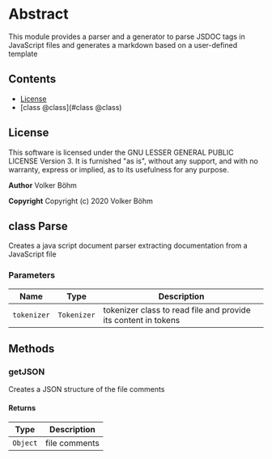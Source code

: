 <!-- This file is generated by jsmddoc version 0.1 -->

# Abstract

This module provides a parser and a generator to parse JSDOC tags in JavaScript files and generates a markdown based on a user-defined template

## Contents

- [License](#License)
- [class @class](#class @class)

## License

This software is licensed under the GNU LESSER GENERAL PUBLIC LICENSE Version 3. It is furnished "as is", without any support, and with no warranty, express or implied, as to its usefulness for any purpose.

**Author** Volker Böhm

**Copyright** Copyright (c) 2020 Volker Böhm

## class Parse

Creates a java script document parser extracting documentation from a JavaScript file

### Parameters

| Name | Type | Description |
| ---- | ---- | ----------- |
| `tokenizer` | `Tokenizer` | tokenizer class to read file and provide its content in tokens |

## Methods

### getJSON

Creates a JSON structure of the file comments

#### Returns

| Type | Description |
| ---- | ----------- |
| `Object` | file comments |

